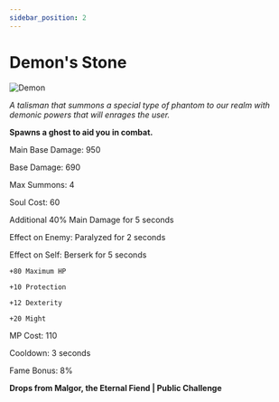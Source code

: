 ```yaml
---
sidebar_position: 2
---
```


# Demon's Stone

![Demon](https://vwiki.valorserver.com/api/item/picture/demon's%20stone)

<i>A talisman that summons a special type of phantom to our realm with demonic powers that will enrages the user.</i>

**Spawns a ghost to aid you in combat.**

Main Base Damage: 950

Base Damage: 690

Max Summons: 4

Soul Cost: 60

Additional 40% Main Damage for 5 seconds

Effect on Enemy: Paralyzed for 2 seconds

Effect on Self: Berserk for 5 seconds

    +80 Maximum HP

    +10 Protection

    +12 Dexterity

    +20 Might

MP Cost: 110

Cooldown: 3 seconds

Fame Bonus: 8%

**Drops from Malgor, the Eternal Fiend | Public Challenge**
